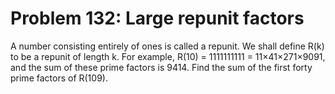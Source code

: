 # Problem 132: Large repunit factors
A number consisting entirely of ones is called a repunit. We shall
define R(k) to be a repunit of length k. For example, R(10) = 1111111111
= 11×41×271×9091, and the sum of these prime factors is 9414. Find the
sum of the first forty prime factors of R(109).
